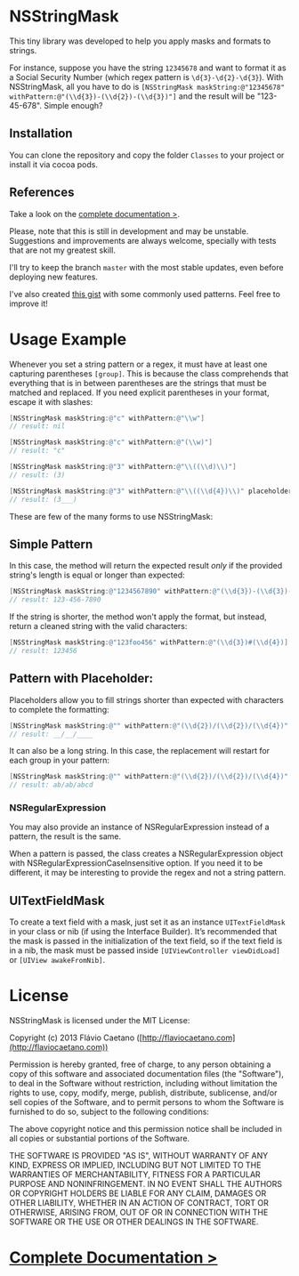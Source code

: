 NSStringMask
============

This tiny library was developed to help you apply masks and formats to strings.

For instance, suppose you have the string `12345678` and want to format it as a Social Security Number (which regex pattern is `\d{3}-\d{2}-\d{3}`). With NSStringMask, all you have to do is `[NSStringMask maskString:@"12345678" withPattern:@"(\\d{3})-(\\d{2})-(\\d{3})"]` and the result will be "123-45-678". Simple enough?

Installation
------------

You can clone the repository and copy the folder `Classes` to your project or install it via cocoa pods.

References
-------------

Take a look on the [complete documentation >](http://fjcaetano.github.io/NSStringMask/1.1.2).

Please, note that this is still in development and may be unstable. Suggestions and improvements are always welcome, specially with tests that are not my greatest skill.

I'll try to keep the branch `master` with the most stable updates, even before deploying new features.

I've also created [this gist](https://gist.github.com/fjcaetano/5600452) with some commonly used patterns. Feel free to improve it!

# Usage Example

Whenever you set a string pattern or a regex, it must have at least one capturing parentheses `[group]`. This is because the class comprehends that everything that is in between parentheses are the strings that must be matched and replaced. If you need explicit parentheses in your format, escape it with slashes:

``` objective-c
[NSStringMask maskString:@"c" withPattern:@"\\w"]
// result: nil

[NSStringMask maskString:@"c" withPattern:@"(\\w)"]
// result: "c"

[NSStringMask maskString:@"3" withPattern:@"\\((\\d)\\)"]
// result: (3)

[NSStringMask maskString:@"3" withPattern:@"\\((\\d{4})\\)" placeholder:@"_"]
// result: (3___)
```

These are few of the many forms to use NSStringMask:

## Simple Pattern

In this case, the method will return the expected result _only_ if the provided string's length is equal or longer than expected:

``` objective-c
[NSStringMask maskString:@"1234567890" withPattern:@"(\\d{3})-(\\d{3})-(\\d{4})"]
// result: 123-456-7890
```
	
If the string is shorter, the method won't apply the format, but instead, return a cleaned string with the valid characters:

``` objective-c
[NSStringMask maskString:@"123foo456" withPattern:@"(\\d{3})#(\\d{4})]
// result: 123456
```
	
	
## Pattern with Placeholder:

Placeholders allow you to fill strings shorter than expected with characters to complete the formatting:

``` objective-c
[NSStringMask maskString:@"" withPattern:@"(\\d{2})/(\\d{2})/(\\d{4})" placeholder:@"_"]
// result: __/__/____
```
	
It can also be a long string. In this case, the replacement will restart for each group in your pattern:

``` objective-c
[NSStringMask maskString:@"" withPattern:@"(\\d{2})/(\\d{2})/(\\d{4})" placeholder:@"abcde"]
// result: ab/ab/abcd
```
	
### NSRegularExpression

You may also provide an instance of NSRegularExpression instead of a pattern, the result is the same.

When a pattern is passed, the class creates a NSRegularExpression object with NSRegularExpressionCaseInsensitive option. If you need it to be different, it may be interesting to provide the regex and not a string pattern.

## UITextFieldMask

To create a text field with a mask, just set it as an instance `UITextFieldMask` in your class or nib (if using the Interface Builder). It’s recommended that the mask is passed in the initialization of the text field, so if the text field is in a nib, the mask must be passed inside `[UIViewController viewDidLoad]` or `[UIView awakeFromNib]`.
	
# License

NSStringMask is licensed under the MIT License:

Copyright (c) 2013 Flávio Caetano ([http://flaviocaetano.com](http://flaviocaetano.com))

Permission is hereby granted, free of charge, to any person obtaining a copy of this software and associated documentation files (the "Software"), to deal in the Software without restriction, including without limitation the rights to use, copy, modify, merge, publish, distribute, sublicense, and/or sell copies of the Software, and to permit persons to whom the Software is furnished to do so, subject to the following conditions:

The above copyright notice and this permission notice shall be included in all copies or substantial portions of the Software.

THE SOFTWARE IS PROVIDED "AS IS", WITHOUT WARRANTY OF ANY KIND, EXPRESS OR IMPLIED, INCLUDING BUT NOT LIMITED TO THE WARRANTIES OF MERCHANTABILITY, FITNESS FOR A PARTICULAR PURPOSE AND NONINFRINGEMENT. IN NO EVENT SHALL THE AUTHORS OR COPYRIGHT HOLDERS BE LIABLE FOR ANY CLAIM, DAMAGES OR OTHER LIABILITY, WHETHER IN AN ACTION OF CONTRACT, TORT OR OTHERWISE, ARISING FROM, OUT OF OR IN CONNECTION WITH THE SOFTWARE OR THE USE OR OTHER DEALINGS IN THE SOFTWARE.

# [Complete Documentation >](http://fjcaetano.github.io/NSStringMask/1.1.2)